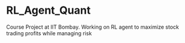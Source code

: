 # RL_Agent_Quant
Course Project at IIT Bombay. Working on RL agent to maximize stock trading profits while managing risk
